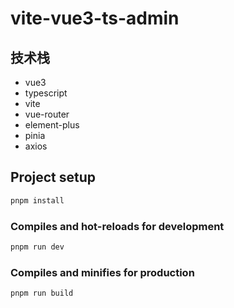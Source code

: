# vite-vue3-ts-admin

## 技术栈

- vue3
- typescript
- vite
- vue-router
- element-plus
- pinia
- axios

## Project setup

```bash
pnpm install
```

### Compiles and hot-reloads for development

```bash
pnpm run dev
```

### Compiles and minifies for production

```bash
pnpm run build
```
